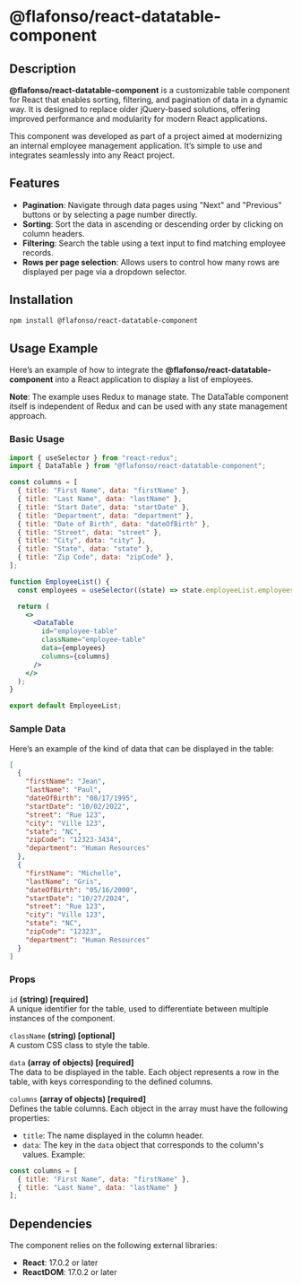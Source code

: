 # @flafonso/react-datatable-component

## Description

**@flafonso/react-datatable-component** is a customizable table component for React that enables sorting, filtering, and pagination of data in a dynamic way. It is designed to replace older jQuery-based solutions, offering improved performance and modularity for modern React applications.

This component was developed as part of a project aimed at modernizing an internal employee management application. It’s simple to use and integrates seamlessly into any React project.

## Features

- **Pagination**: Navigate through data pages using "Next" and "Previous" buttons or by selecting a page number directly.
- **Sorting**: Sort the data in ascending or descending order by clicking on column headers.
- **Filtering**: Search the table using a text input to find matching employee records.
- **Rows per page selection**: Allows users to control how many rows are displayed per page via a dropdown selector.

## Installation

```bash
npm install @flafonso/react-datatable-component
```

## Usage Example

Here’s an example of how to integrate the **@flafonso/react-datatable-component** into a React application to display a list of employees.

**Note**: The example uses Redux to manage state. The DataTable component itself is independent of Redux and can be used with any state management approach.

### Basic Usage

```jsx
import { useSelector } from "react-redux";
import { DataTable } from "@flafonso/react-datatable-component";

const columns = [
  { title: "First Name", data: "firstName" },
  { title: "Last Name", data: "lastName" },
  { title: "Start Date", data: "startDate" },
  { title: "Department", data: "department" },
  { title: "Date of Birth", data: "dateOfBirth" },
  { title: "Street", data: "street" },
  { title: "City", data: "city" },
  { title: "State", data: "state" },
  { title: "Zip Code", data: "zipCode" },
];

function EmployeeList() {
  const employees = useSelector((state) => state.employeeList.employees);

  return (
    <>
      <DataTable
        id="employee-table"
        className="employee-table"
        data={employees}
        columns={columns}
      />
    </>
  );
}

export default EmployeeList;
```

### Sample Data
Here’s an example of the kind of data that can be displayed in the table:

```json
[
  {
    "firstName": "Jean",
    "lastName": "Paul",
    "dateOfBirth": "08/17/1995",
    "startDate": "10/02/2022",
    "street": "Rue 123",
    "city": "Ville 123",
    "state": "NC",
    "zipCode": "12323-3434",
    "department": "Human Resources"
  },
  {
    "firstName": "Michelle",
    "lastName": "Gris",
    "dateOfBirth": "05/16/2000",
    "startDate": "10/27/2024",
    "street": "Rue 123",
    "city": "Ville 123",
    "state": "NC",
    "zipCode": "12323",
    "department": "Human Resources"
  }
]
```

### Props

`id` **(string) [required]**  
A unique identifier for the table, used to differentiate between multiple instances of the component.

`className` **(string) [optional]**  
A custom CSS class to style the table.

`data` **(array of objects) [required]**  
The data to be displayed in the table. Each object represents a row in the table, with keys corresponding to the defined columns.

`columns` **(array of objects) [required]**  
Defines the table columns. Each object in the array must have the following properties:
- `title`: The name displayed in the column header.
- `data`: The key in the `data` object that corresponds to the column's values.
Example:
```jsx
const columns = [
  { title: "First Name", data: "firstName" },
  { title: "Last Name", data: "lastName" }
];
```

## Dependencies
The component relies on the following external libraries:

- **React**: 17.0.2 or later
- **ReactDOM**: 17.0.2 or later

